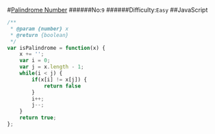 #[Palindrome Number](https://leetcode.com/problems/palindrome-number/)
######No:`9`
######Difficulty:`Easy`
##JavaScript

```javascript
/**
 * @param {number} x
 * @return {boolean}
 */
var isPalindrome = function(x) {
    x += '';
    var i = 0;
    var j = x.length - 1;
    while(i < j) {
        if(x[i] != x[j]) {
            return false
        }
        i++;
        j--;
    }
    return true;
};
```
